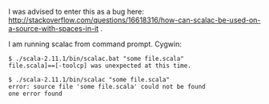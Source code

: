 I was advised to enter this as a bug here: http://stackoverflow.com/questions/16618316/how-can-scalac-be-used-on-a-source-with-spaces-in-it .

I am running scalac from command prompt.
Cygwin:
```
$ ./scala-2.11.1/bin/scalac.bat "some file.scala"
file.scala]==[-toolcp] was unexpected at this time.

$ ./scala-2.11.1/bin/scalac "some file.scala"
error: source file 'some file.scala' could not be found
one error found
```
